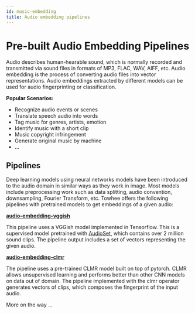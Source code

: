 ```yaml
---
id: music-embedding
title: Audio embedding pipelines
---
```


# Pre-built Audio Embedding Pipelines

Audio describes human-hearable sound, which is normally recorded and transmitted via sound files in formats of MP3, FLAC, WAV, AIFF, etc. Audio embedding is the process of converting audio files into vector representations. Audio embeddings extracted by different models can be used for audio fingerprinting or classification.



**Popular Scenarios:**

- Recognize audio events or scenes
- Translate speech audio into words
- Tag music for genres, artists, emotion
- Identify music with a short clip
- Music copyright infringement
- Generate original music by machine
- ...



## Pipelines

Deep learning models using neural networks models have been introduced to the audio domain in similar ways as they work in image. Most models include preprocessing work such as data splitting, audio convention, downsampling, Fourier Transform, etc. Towhee offers the following pipelines with pretrained models to get embeddings of a given audio:



**[audio-embedding-vggish](https://hub.towhee.io/towhee/audio-embedding-vggish)**

This pipeline uses a VGGish model implemented in Tensorflow. This is a supervised model pretrained with [AudioSet](https://research.google.com/audioset/), which contains over 2 million sound clips. The pipeline output includes a set of vectors representing the given audio.

**[audio-embedding-clmr](https://hub.towhee.io/towhee/audio-embedding-clmr)**

The pipeline uses a pre-trained CLMR model built on top of pytorch. CLMR allows unsupervised learning and performs better than other CNN models on data out of domain. The pipeline implemented with the clmr operator generates vectors of clips, which composes the fingerprint of the input audio.



More on the way ...
